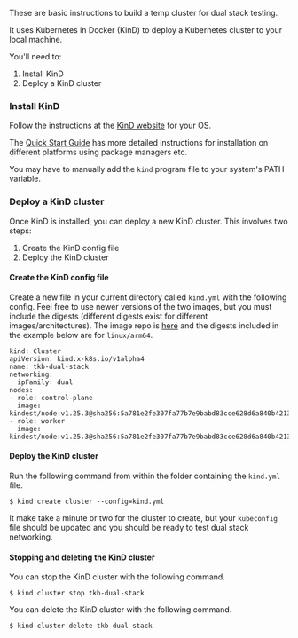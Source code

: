 These are basic instructions to build a temp cluster for dual stack testing.

It uses Kubernetes in Docker (KinD) to deploy a Kubernetes cluster to your local machine.

You'll need to:

1. Install KinD
2. Deploy a KinD cluster

### Install KinD

Follow the instructions at the [KinD website](https://kind.sigs.k8s.io) for your OS.

The [Quick Start Guide](https://kind.sigs.k8s.io/docs/user/quick-start) has more detailed instructions for installation on different platforms using package managers etc.

You may have to manually add the `kind` program file to your system's PATH variable.

### Deploy a KinD cluster

Once KinD is installed, you can deploy a new KinD cluster. This involves two steps:

1. Create the KinD config file
2. Deploy the KinD cluster

#### Create the KinD config file

Create a new file in your current directory called `kind.yml` with the following config. Feel free to use newer versions of the two images, but you must include the digests (different digests exist for different images/architectures). The image repo is [here](https://hub.docker.com/r/kindest/node) and the digests included in the example below are for `linux/arm64`.

```
kind: Cluster
apiVersion: kind.x-k8s.io/v1alpha4
name: tkb-dual-stack
networking:
  ipFamily: dual
nodes:
- role: control-plane
  image: kindest/node:v1.25.3@sha256:5a781e2fe307fa77b7e9babd83cce628d6a840b42130f81ee7302140cfaa5fa1
- role: worker
  image: kindest/node:v1.25.3@sha256:5a781e2fe307fa77b7e9babd83cce628d6a840b42130f81ee7302140cfaa5fa1
```

#### Deploy the KinD cluster

Run the following command from within the folder containing the `kind.yml` file.

```
$ kind create cluster --config=kind.yml
```

It make take a minute or two for the cluster to create, but your `kubeconfig` file should be updated and you should be ready to test dual stack networking.

#### Stopping and deleting the KinD cluster

You can stop the KinD cluster with the following command.

```
$ kind cluster stop tkb-dual-stack
```

You can delete the KinD cluster with the following command.

```
$ kind cluster delete tkb-dual-stack
```
